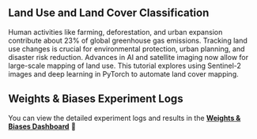 ## Land Use and Land Cover Classification

Human activities like farming, deforestation, and urban expansion contribute about 23% of global greenhouse gas emissions. Tracking land use changes is crucial for environmental protection, urban planning, and disaster risk reduction. Advances in AI and satellite imaging now allow for large-scale mapping of land use. This tutorial explores using Sentinel-2 images and deep learning in PyTorch to automate land cover mapping.

## Weights & Biases Experiment Logs

You can view the detailed experiment logs and results in the [**Weights & Biases Dashboard**](https://wandb.ai/davian-yang/lulc) :rocket:
